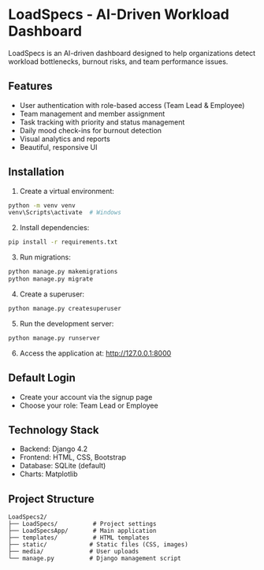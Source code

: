 # LoadSpecs - AI-Driven Workload Dashboard

LoadSpecs is an AI-driven dashboard designed to help organizations detect workload bottlenecks, burnout risks, and team performance issues.

## Features
- User authentication with role-based access (Team Lead & Employee)
- Team management and member assignment
- Task tracking with priority and status management
- Daily mood check-ins for burnout detection
- Visual analytics and reports
- Beautiful, responsive UI

## Installation

1. Create a virtual environment:
```bash
python -m venv venv
venv\Scripts\activate  # Windows
```

2. Install dependencies:
```bash
pip install -r requirements.txt
```

3. Run migrations:
```bash
python manage.py makemigrations
python manage.py migrate
```

4. Create a superuser:
```bash
python manage.py createsuperuser
```

5. Run the development server:
```bash
python manage.py runserver
```

6. Access the application at: http://127.0.0.1:8000

## Default Login
- Create your account via the signup page
- Choose your role: Team Lead or Employee

## Technology Stack
- Backend: Django 4.2
- Frontend: HTML, CSS, Bootstrap
- Database: SQLite (default)
- Charts: Matplotlib

## Project Structure
```
LoadSpecs2/
├── LoadSpecs/          # Project settings
├── LoadSpecsApp/       # Main application
├── templates/          # HTML templates
├── static/            # Static files (CSS, images)
├── media/             # User uploads
└── manage.py          # Django management script
```
